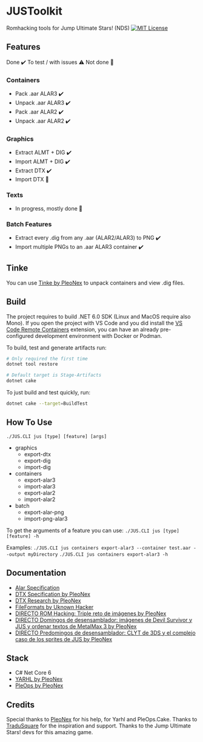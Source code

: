 # JUSToolkit

Romhacking tools for Jump Ultimate Stars! (NDS)
[![MIT License](https://img.shields.io/badge/license-MIT-blue.svg?style=flat)](https://choosealicense.com/licenses/mit/)

## Features

Done ✔️ To test / with issues ⚠️ Not done 🛑

### Containers

- Pack .aar ALAR3 ✔️
- Unpack .aar ALAR3 ✔️
- Pack .aar ALAR2 ✔️
- Unpack .aar ALAR2 ✔️

### Graphics

- Extract ALMT + DIG ✔️
- Import ALMT + DIG ✔️
- Extract DTX ✔️
- Import DTX 🛑

### Texts

- In progress, mostly done 🛑

### Batch Features

- Extract every .dig from any .aar (ALAR2/ALAR3) to PNG ✔️
- Import multiple PNGs to an .aar ALAR3 container ✔️

## Tinke

You can use [Tinke by PleoNex](https://github.com/pleonex/tinke) to unpack
containers and view .dig files.

## Build

The project requires to build .NET 6.0 SDK (Linux and MacOS require also Mono).
If you open the project with VS Code and you did install the
[VS Code Remote Containers](https://code.visualstudio.com/docs/remote/containers)
extension, you can have an already pre-configured development environment with
Docker or Podman.

To build, test and generate artifacts run:

```sh
# Only required the first time
dotnet tool restore

# Default target is Stage-Artifacts
dotnet cake
```

To just build and test quickly, run:

```sh
dotnet cake --target=BuildTest
```

## How To Use

`./JUS.CLI jus [type] [feature] [args]`

- graphics
  - export-dtx
  - export-dig
  - import-dig
- containers
  - export-alar3
  - import-alar3
  - export-alar2
  - import-alar2
- batch
  - export-alar-png
  - import-png-alar3

To get the arguments of a feature you can use:
`./JUS.CLI jus [type] [feature] -h`

Examples:
`./JUS.CLI jus containers export-alar3 --container test.aar --output myDirectory`
`./JUS.CLI jus containers export-alar3 -h`

## Documentation

- [Alar Specification](docs/dev/Alar-Specification.md)
- [DTX Specification by PleoNex](docs/dev/Dtx-Specification.md)
- [DTX Research by PleoNex](docs/dev/dtx-research.md)
- [FileFormats by Uknown Hacker](docs/dev/FileFormats.md)
- [DIRECTO ROM Hacking: Triple reto de imágenes by PleoNex](https://www.youtube.com/watch?v=r1Rsx6RRe1U)
- [DIRECTO Domingos de desensamblador: imágenes de Devil Survivor y JUS y ordenar textos de MetalMax 3 by PleoNex](https://www.youtube.com/watch?v=R2h-UEcO_-k)
- [DIRECTO Predomingos de desensamblador: CLYT de 3DS y el complejo caso de los sprites de JUS by PleoNex](https://www.youtube.com/watch?v=1KT4u_Kvaws)

## Stack

- C# Net Core 6
- [YARHL by PleoNex](https://github.com/SceneGate/Yarhl)
- [PleOps by PleoNex](https://github.com/pleonex/PleOps.Cake)

## Credits

Special thanks to [PleoNex](https://github.com/pleonex) for his help, for Yarhl
and PleOps.Cake. Thanks to [TraduSquare](https://tradusquare.es) for the
inspiration and support. Thanks to the Jump Ultimate Stars! devs for this
amazing game.
